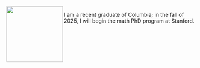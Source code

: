 <img src="https://github.com/user-attachments/assets/568a3fb2-1fcf-4676-82d7-2ee7952063d4" width="150"  align="left">



I am a recent graduate of Columbia; in the fall of 2025, I will begin the math PhD program at Stanford. 
